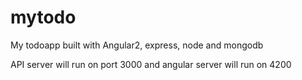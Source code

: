 # mytodo
My todoapp built with Angular2, express, node and mongodb

API server will run on port 3000
and angular server will run on 4200

